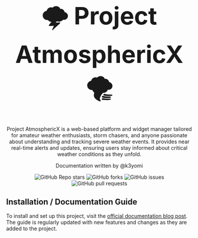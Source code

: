 




<h1 style='font-size: 65px'; align="center">🌩️ Project AtmosphericX 🌪️</h1>

<div align="center">
  	<p align = "center">Project AtmosphericX is a web-based platform and widget manager tailored for amateur weather enthusiasts, storm chasers, and anyone passionate about understanding and tracking severe weather events. It provides near real-time alerts and updates, ensuring users stay informed about critical weather conditions as they unfold.</p>
  	<p align = "center">Documentation written by @k3yomi</p>
	<div align="center" style="border: none;">
		<img alt="GitHub Repo stars" src="https://img.shields.io/github/stars/K3YOMI/AtmosphericX">
		<img alt="GitHub forks" src="https://img.shields.io/github/forks/K3YOMI/AtmosphericX">
		<img alt="GitHub issues" src="https://img.shields.io/github/issues/K3YOMI/AtmosphericX">
		<img alt="GitHub pull requests" src="https://img.shields.io/github/issues-pr/K3YOMI/AtmosphericX">
	</div>
</div>



## Installation / Documentation Guide

To install and set up this project, visit the [official documentation blog post](https://k3yomi.github.io/blog/posts/atmosphericx/). The guide is regularly updated with new features and changes as they are added to the project.